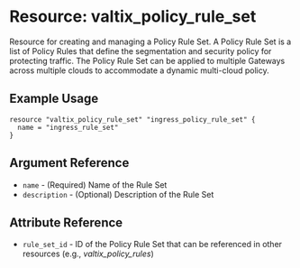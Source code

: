 # Resource: valtix_policy_rule_set
Resource for creating and managing a Policy Rule Set.  A Policy Rule Set is a list of Policy Rules that define the segmentation and security policy for protecting traffic.  The Policy Rule Set can be applied to multiple Gateways across multiple clouds to accommodate a dynamic multi-cloud policy.

## Example Usage
```hcl
resource "valtix_policy_rule_set" "ingress_policy_rule_set" {
  name = "ingress_rule_set"
}
```

## Argument Reference
* `name` - (Required) Name of the Rule Set
* `description` - (Optional) Description of the Rule Set

## Attribute Reference
* `rule_set_id` - ID of the Policy Rule Set that can be referenced in other resources (e.g., *valtix_policy_rules*)